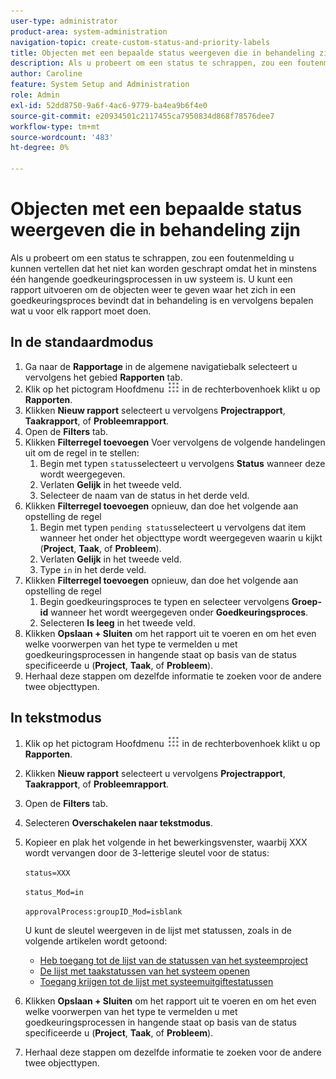 ```yaml
---
user-type: administrator
product-area: system-administration
navigation-topic: create-custom-status-and-priority-labels
title: Objecten met een bepaalde status weergeven die in behandeling zijn
description: Als u probeert om een status te schrappen, zou een foutenmelding u kunnen vertellen dat het niet kan worden geschrapt omdat het in hangende goedkeuringsprocessen op voorwerpen in uw systeem wordt gebruikt. Als u die voorwerpen wilt vinden en herzien om te beslissen wat u moet doen, kunt u een rapport in werking stellen dat hen een lijst maakt.
author: Caroline
feature: System Setup and Administration
role: Admin
exl-id: 52dd8750-9a6f-4ac6-9779-ba4ea9b6f4e0
source-git-commit: e20934501c2117455ca7950834d868f78576dee7
workflow-type: tm+mt
source-wordcount: '483'
ht-degree: 0%

---
```


# Objecten met een bepaalde status weergeven die in behandeling zijn

Als u probeert om een status te schrappen, zou een foutenmelding u kunnen vertellen dat het niet kan worden geschrapt omdat het in minstens één hangende goedkeuringsprocessen in uw systeem is. U kunt een rapport uitvoeren om de objecten weer te geven waar het zich in een goedkeuringsproces bevindt dat in behandeling is en vervolgens bepalen wat u voor elk rapport moet doen.

## In de standaardmodus

1. Ga naar de **Rapportage** in de algemene navigatiebalk selecteert u vervolgens het gebied **Rapporten** tab.
1. Klik op het pictogram Hoofdmenu ![](assets/main-menu-icon.png) in de rechterbovenhoek klikt u op **Rapporten**.
1. Klikken **Nieuw rapport** selecteert u vervolgens **Projectrapport**, **Taakrapport**, of **Probleemrapport**.
1. Open de **Filters** tab.
1. Klikken **Filterregel toevoegen** Voer vervolgens de volgende handelingen uit om de regel in te stellen:
   1. Begin met typen `status`selecteert u vervolgens **Status** wanneer deze wordt weergegeven.
   1. Verlaten **Gelijk** in het tweede veld.
   1. Selecteer de naam van de status in het derde veld.
1. Klikken **Filterregel toevoegen** opnieuw, dan doe het volgende aan opstelling de regel
   1. Begin met typen `pending status`selecteert u vervolgens dat item wanneer het onder het objecttype wordt weergegeven waarin u kijkt (**Project**, **Taak**, of **Probleem**).
   1. Verlaten **Gelijk** in het tweede veld.
   1. Type `in` in het derde veld.
1. Klikken **Filterregel toevoegen** opnieuw, dan doe het volgende aan opstelling de regel
   1. Begin goedkeuringsproces te typen en selecteer vervolgens **Groep-id** wanneer het wordt weergegeven onder **Goedkeuringsproces**.
   1. Selecteren **Is leeg** in het tweede veld.
1. Klikken **Opslaan + Sluiten** om het rapport uit te voeren en om het even welke voorwerpen van het type te vermelden u met goedkeuringsprocessen in hangende staat op basis van de status specificeerde u (**Project**, **Taak**, of **Probleem**).
1. Herhaal deze stappen om dezelfde informatie te zoeken voor de andere twee objecttypen.


## In tekstmodus

1. Klik op het pictogram Hoofdmenu ![](assets/main-menu-icon.png) in de rechterbovenhoek klikt u op **Rapporten**.
1. Klikken **Nieuw rapport** selecteert u vervolgens **Projectrapport**, **Taakrapport**, of **Probleemrapport**.
1. Open de **Filters** tab.
1. Selecteren **Overschakelen naar tekstmodus**.
1. Kopieer en plak het volgende in het bewerkingsvenster, waarbij XXX wordt vervangen door de 3-letterige sleutel voor de status:

   `status=XXX`

   `status_Mod=in`

   `approvalProcess:groupID_Mod=isblank`

   U kunt de sleutel weergeven in de lijst met statussen, zoals in de volgende artikelen wordt getoond:
   * [Heb toegang tot de lijst van de statussen van het systeemproject](project-statuses.md)
   * [De lijst met taakstatussen van het systeem openen](task-statuses.md)
   * [Toegang krijgen tot de lijst met systeemuitgiftestatussen](issue-statuses.md)

1. Klikken **Opslaan + Sluiten** om het rapport uit te voeren en om het even welke voorwerpen van het type te vermelden u met goedkeuringsprocessen in hangende staat op basis van de status specificeerde u (**Project**, **Taak**, of **Probleem**).
1. Herhaal deze stappen om dezelfde informatie te zoeken voor de andere twee objecttypen.
